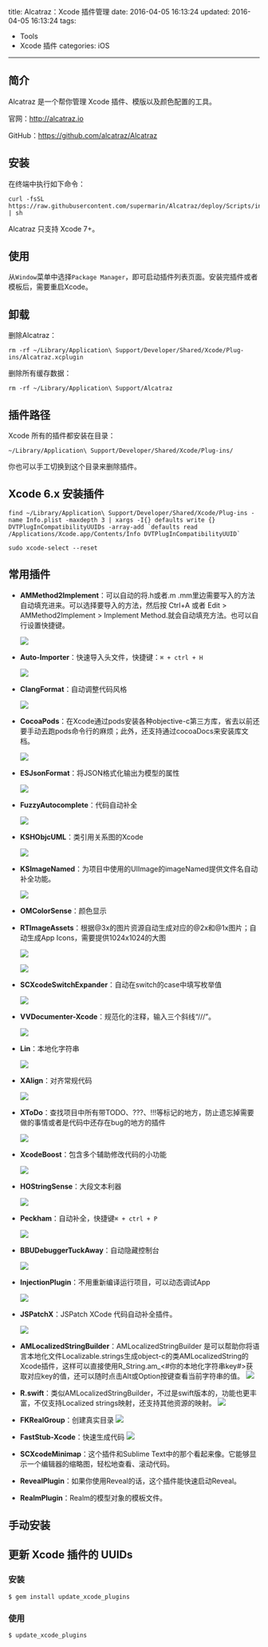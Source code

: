 title: Alcatraz：Xcode 插件管理
date: 2016-04-05 16:13:24
updated: 2016-04-05 16:13:24
tags:
- Tools
- Xcode 插件
categories: iOS
---

## 简介

Alcatraz 是一个帮你管理 Xcode 插件、模版以及颜色配置的工具。

官网：<http://alcatraz.io>

GitHub：<https://github.com/alcatraz/Alcatraz>

<!--more-->

## 安装

在终端中执行如下命令：

```
curl -fsSL https://raw.githubusercontent.com/supermarin/Alcatraz/deploy/Scripts/install.sh | sh
```

Alcatraz 只支持 Xcode 7+。

## 使用

从`Window`菜单中选择`Package Manager`，即可启动插件列表页面。安装完插件或者模板后，需要重启Xcode。

## 卸载

删除Alcatraz：

```
rm -rf ~/Library/Application\ Support/Developer/Shared/Xcode/Plug-ins/Alcatraz.xcplugin
```

删除所有缓存数据：

```
rm -rf ~/Library/Application\ Support/Alcatraz
```

## 插件路径

Xcode 所有的插件都安装在目录：

```
~/Library/Application\ Support/Developer/Shared/Xcode/Plug-ins/
```

你也可以手工切换到这个目录来删除插件。

## Xcode 6.x 安装插件

```
find ~/Library/Application\ Support/Developer/Shared/Xcode/Plug-ins -name Info.plist -maxdepth 3 | xargs -I{} defaults write {} DVTPlugInCompatibilityUUIDs -array-add `defaults read /Applications/Xcode.app/Contents/Info DVTPlugInCompatibilityUUID`

sudo xcode-select --reset
```

## 常用插件

- **AMMethod2Implement**：可以自动的将.h或者.m .mm里边需要写入的方法自动填充进来。可以选择要导入的方法，然后按 Ctrl+A 或者 Edit > AMMethod2Implement > Implement Method.就会自动填充方法。也可以自行设置快捷键。

  ![](https://camo.githubusercontent.com/f22645bb84f9ddbdcca5cf9850eb7dc8f66f1ea3/68747470733a2f2f7261772e6769746875622e636f6d2f4d656c6c6f6e674c61752f414d4d6574686f6432496d706c656d656e742f6d61737465722f53637265656e73686f74732f757361676553637265656e73686f742e676966)

- **Auto-Importer**：快速导入头文件，快捷键：`⌘ + ctrl + H`

  ![](https://github.com/citrusbyte/Auto-Importer-for-Xcode/raw/master/demo.gif)

- **ClangFormat**：自动调整代码风格

  ![](https://camo.githubusercontent.com/758d8d2c87f7ec1bb3b6882d6500fe4cf5252759/68747470733a2f2f7261772e6769746875622e636f6d2f7472617669736a6566666572792f436c616e67466f726d61742d58636f64652f6d61737465722f524541444d452f636c616e67666f726d61742d78636f64652d64656d6f2e676966)

- **CocoaPods**：在Xcode通过pods安装各种objective-c第三方库，省去以前还要手动去跑pods命令行的麻烦；此外，还支持通过cocoaDocs来安装库文档。

  ![](https://github.com/kattrali/cocoadocs-xcode-plugin/raw/master/menu.png)

- **ESJsonFormat**：将JSON格式化输出为模型的属性

  ![](https://raw.githubusercontent.com/EnjoySR/ESJsonFormat-Xcode/master/ScreenShot/ScreenShot2.gif)

- **FuzzyAutocomplete**：代码自动补全

  ![](https://github.com/FuzzyAutocomplete/FuzzyAutocompletePlugin/raw/master/demo.gif)

- **KSHObjcUML**：类引用关系图的Xcode

  ![](https://github.com/kimsungwhee/KSHObjcUML/raw/master/ScreenShot.png)

- **KSImageNamed**：为项目中使用的UIImage的imageNamed提供文件名自动补全功能。

  ![](https://camo.githubusercontent.com/c354bf04524df86daeabe7a6d2b9926fac790f85/68747470733a2f2f7261772e6769746875622e636f6d2f6b7375746865722f4b53496d6167654e616d65642d58636f64652f6d61737465722f73637265656e73686f742e676966)

- **OMColorSense**：颜色显示

- **RTImageAssets**：根据@3x的图片资源自动生成对应的@2x和@1x图片；自动生成App Icons，需要提供1024x1024的大图

  ![](https://github.com/rickytan/RTImageAssets/raw/master/ScreenCap/usage.gif)

  ![](https://github.com/rickytan/RTImageAssets/raw/master/ScreenCap/iconset-gen.gif)

- **SCXcodeSwitchExpander**：自动在switch的case中填写枚举值

  ![](https://camo.githubusercontent.com/d4ab3ba45af70951557adbf17a9d0deab47e519f/68747470733a2f2f646c2e64726f70626f7875736572636f6e74656e742e636f6d2f752f31323734383230312f534358636f6465537769746368457870616e6465722f534358636f6465537769746368457870616e646572312e676966)

- **VVDocumenter-Xcode**：规范化的注释，输入三个斜线“///”。

  ![](https://camo.githubusercontent.com/ca5518c9872e15b8a95b9d8c5f44bc331977d710/68747470733a2f2f7261772e6769746875622e636f6d2f6f6e65766361742f5656446f63756d656e7465722d58636f64652f6d61737465722f53637265656e53686f742e676966)

- **Lin**：本地化字符串

  ![](https://camo.githubusercontent.com/b8bc5293afe5e8f1ccb307710a38ed58923883e7/68747470733a2f2f7261772e6769746875622e636f6d2f7175657374626561742f4c696e2f6d61737465722f73637265656e73686f742e676966)

- **XAlign**：对齐常规代码

  ![](https://camo.githubusercontent.com/7973c0e352b1f91e3efe5b3550cff5df97f4589a/687474703a2f2f7166692e73682f58416c69676e2f696d616765732f657175616c2e676966)

- **XToDo**：查找项目中所有带TODO、???、!!!等标记的地方，防止遗忘掉需要做的事情或者是代码中还存在bug的地方的插件

  ![](https://github.com/trawor/XToDo/raw/master/screenshots/1.png)

- **XcodeBoost**：包含多个辅助修改代码的小功能

  ![](https://github.com/fortinmike/XcodeBoost/raw/master/Images/highlighting.gif)

- **HOStringSense**：大段文本利器

  ![](https://github.com/holtwick/HOStringSense-for-Xcode/raw/master/StringDemoAnimation.gif)

- **Peckham**：自动补全，快捷键`⌘ + ctrl + P`

  ![](https://github.com/markohlebar/Peckham/raw/master/Misc/Peckham.gif)

- **BBUDebuggerTuckAway**：自动隐藏控制台

  ![](https://github.com/neonichu/BBUDebuggerTuckAway/raw/master/plugin.gif)

- **InjectionPlugin**：不用重新编译运行项目，可以动态调试App

  ![](https://github.com/johnno1962/injectionforxcode/raw/master/documentation/images/injected.gif)

- **JSPatchX**：JSPatch XCode 代码自动补全插件。

  ![](https://camo.githubusercontent.com/ad17370a5e5ecf1e5196146405f57126eb649390/68747470733a2f2f7261772e6769746875622e636f6d2f62616e673539302f4a535061746368582f6d61737465722f5265736f757263652f53637265656e73686f742e676966)
  
- **AMLocalizedStringBuilder**：AMLocalizedStringBuilder 是可以帮助你将语言本地化文件Localizable.strings生成object-c的类AMLocalizedString的Xcode插件，这样可以直接使用R_String.am_<#你的本地化字符串key#>获取对应key的值，还可以随时点击Alt或Option按键查看当前字符串的值。
  ![](https://camo.githubusercontent.com/75d5f8f86f8e9173d0e5d2e7a3515150f771ec76/68747470733a2f2f7261772e6769746875622e636f6d2f4d656c6c6f6e674c61752f414d4c6f63616c697a6564537472696e674275696c6465722d58636f64652d506c7567696e2f6d61737465722f53637265656e73686f74732f73637265656e73686f742e676966)
  
- **R.swift**：类似AMLocalizedStringBuilder，不过是swift版本的，功能也更丰富，不仅支持Localized strings映射，还支持其他资源的映射。
	![](https://raw.githubusercontent.com/mac-cain13/R.swift/master/Documentation/Images/DemoUseImage.gif)
	
- **FKRealGroup**：创建真实目录
	![](https://raw.githubusercontent.com/Forkong/FKRealGroup/master/ScreenShots/fkrealgroup_1.jpg)
	
- **FastStub-Xcode**：快速生成代码
	![](https://camo.githubusercontent.com/29d976d6d5991902d307b5afafa82dd8a7525eb9/687474703a2f2f6d727065616b2e636e2f696d616765732f66735f6865616465722e676966)
	
- **SCXcodeMinimap**：这个插件和Sublime Text中的那个看起来像。它能够显示一个编辑器的缩略图，轻松地查看、滚动代码。
- **RevealPlugin**：如果你使用Reveal的话，这个插件能快速启动Reveal。
- **RealmPlugin**：Realm的模型对象的模板文件。
	

## 手动安装

<script src="https://gist.github.com/xwal/c0242961dda1650736d7b8780d11fc67.js"></script>

## 更新 Xcode 插件的 UUIDs

### 安装

```
$ gem install update_xcode_plugins
```

### 使用

```
$ update_xcode_plugins
```


